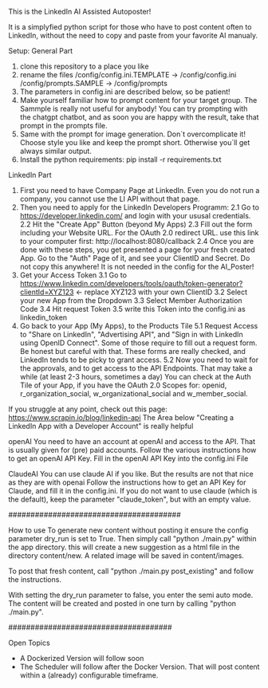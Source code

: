 This is the LinkedIn AI Assisted Autoposter!

It is a simplyfied python script for those who have to post content often to LinkedIn, without the need to copy and paste from your favorite AI manualy.


Setup:
General Part
1. clone this repository to a place you like
2. rename the files 
   /config/config.ini.TEMPLATE ->  /config/config.ini
   /config/prompts.SAMPLE  -> /config/prompts
3. The parameters in config.ini are described below, so be patient!
4. Make yourself familiar how to prompt content for your target group. The Sammple is really not useful for anybody! You can try prompting with the chatgpt chatbot, and as soon you are happy with the result, take that prompt in the prompts file. 
5. Same with the prompt for image generation. Don´t overcomplicate it! Choose style you like and keep the prompt short. Otherwise you´ll get always similar output.
6. Install the python requirements: pip install -r requirements.txt 


LinkedIn Part
1. First you need to have Company Page at LinkedIn. Even you do not run a company, you cannot use the LI API without that page.
2. Then you need to apply for the LinkedIn Developers Programm:
   2.1 Go to https://developer.linkedin.com/ and login with your ususal credentials.
   2.2 Hit the "Create App" Button (beyond My Apps)
   2.3 Fill out the form including your Website URL. For the OAuth 2.0 redirect URL. use this link to your computer first: http://localhost:8080/callback
   2.4 Once you are done with these steps, you get presented a page for your fresh created App. Go to the "Auth" Page of it, and see your ClientID and Secret. Do not copy this anywhere! It is not needed in the config for the AI_Poster!
4. Get your Access Token
   3.1 Go to https://www.linkedin.com/developers/tools/oauth/token-generator?clientId=XYZ123  <- replace XYZ123 with your own ClientID
   3.2 Select your new App from the Dropdown
   3.3 Select Member Authorization Code
   3.4 Hit request Token
   3.5 write this Token into the config.ini as linkedin_token
5. Go back to your App (My Apps), to the Products Tile
   5.1 Request Access to "Share on LinkedIn", "Advertising API", and "Sign in with LinkedIn using OpenID Connect".
     Some of those require to fill out a request form. Be honest but careful with that. These forms are really checked, and LinkedIn tends to be picky to grant access.
   5.2 Now you need to wait for the approvals, and to get access to the API Endpoints. That may take a while (at least 2-3 hours, sometimes a day) 
     You can check at the Auth Tile of your App, if you have the OAuth 2.0 Scopes for: openid, r_organization_social, w_organizational_social and w_member_social.

   
If you struggle at any point, check out this page: https://www.scrapin.io/blog/linkedin-api
The Area below "Creating a LinkedIn App with a Developer Account" is really helpful 


openAI
You need to have an account at openAI and access to the API. That is usually given for (pre) paid accounts. Follow the various instructions how to get an openAI API Key.
Fill in the openAI API Key into the config.ini File


ClaudeAI
You can use claude AI if you like. But the results are not that nice as they are with openai
Follow the instructions how to get an API Key for Claude, and fill it in the config.ini. If you do not want to use claude (which is the default), keep the parameter "claude_token", but with an empty value.

   
#######################################

How to use
To generate new content without posting it ensure the config parameter dry_run is set to True. Then simply call "python ./main.py" within the app directory. this will create a new suggestion as a html file in the directory content/new. A related image will be saved in content/images.

To post that fresh content, call "python ./main.py post_existing" and follow the instructions.

With setting the dry_run parameter to false, you enter the semi auto mode. The content will be created and posted in one turn by calling "python ./main.py".



#####################################

Open Topics
- A Dockerized Version will follow soon
- The Scheduler will follow after the Docker Version. That will post content within a (already) configurable timeframe.


